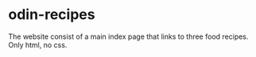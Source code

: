 # odin-recipes
The website consist of a main index page that links to three food recipes.
Only html, no css.